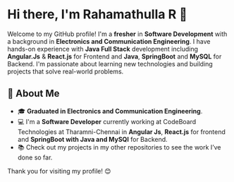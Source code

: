 # Hi there, I'm Rahamathulla R 👋

Welcome to my GitHub profile! I'm a **fresher** in **Software Development** with a background in **Electronics and Communication Engineering**. 
I have hands-on experience with **Java Full Stack** development including **Angular.Js** & **React.js** for Frontend and **Java**, **SpringBoot** and **MySQL** for Backend. I'm passionate about learning new technologies and building projects that solve real-world problems.

## 🚀 About Me
- 🎓 **Graduated in Electronics and Communication Engineering**.
- 💻 I'm a **Software Developer** currently working at CodeBoard Technologies at Tharamni-Chennai in **Angular Js**, **React.js** for frontend and **SpringBoot with Java and MySQl** for Backend.
- 📚 Check out my projects in my other repositories to see the work I’ve done so far.

Thank you for visiting my profile! 😊 
